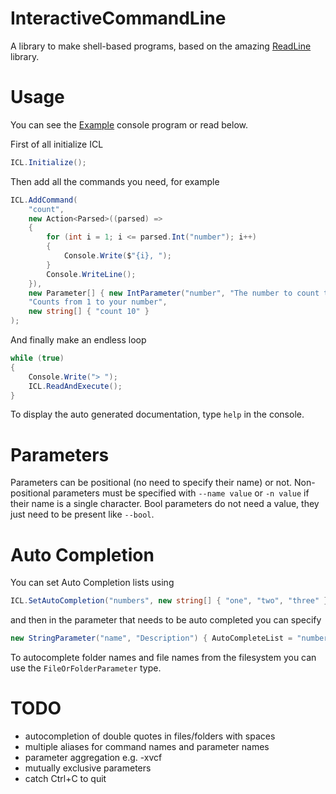 # InteractiveCommandLine
A library to make shell-based programs, based on the amazing [ReadLine](https://github.com/tonerdo/readline) library.

# Usage
You can see the [Example](https://github.com/openbullet/InteractiveCommandLine/blob/master/Example/Program.cs) console program or read below.

First of all initialize ICL
```csharp
ICL.Initialize();
```
Then add all the commands you need, for example
```csharp
ICL.AddCommand(
    "count",
    new Action<Parsed>((parsed) => 
    {
        for (int i = 1; i <= parsed.Int("number"); i++)
        {
            Console.Write($"{i}, ");
        }
        Console.WriteLine();
    }),
    new Parameter[] { new IntParameter("number", "The number to count to", "0", true, 0, 100) },
    "Counts from 1 to your number",
    new string[] { "count 10" }
);
```

And finally make an endless loop
```csharp
while (true)
{
    Console.Write("> ");
    ICL.ReadAndExecute();
}
```

To display the auto generated documentation, type `help` in the console.

# Parameters
Parameters can be positional (no need to specify their name) or not.
Non-positional parameters must be specified with `--name value` or `-n value` if their name is a single character.
Bool parameters do not need a value, they just need to be present like `--bool`.

# Auto Completion
You can set Auto Completion lists using
```csharp
ICL.SetAutoCompletion("numbers", new string[] { "one", "two", "three" });
```
and then in the parameter that needs to be auto completed you can specify 
```csharp
new StringParameter("name", "Description") { AutoCompleteList = "numbers" };
```

To autocomplete folder names and file names from the filesystem you can use the `FileOrFolderParameter` type.

# TODO
- autocompletion of double quotes in files/folders with spaces
- multiple aliases for command names and parameter names
- parameter aggregation e.g. -xvcf
- mutually exclusive parameters
- catch Ctrl+C to quit
